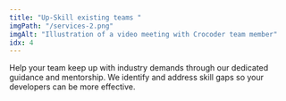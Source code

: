 ```yaml
---
title: "Up-Skill existing teams "
imgPath: "/services-2.png"
imgAlt: "Illustration of a video meeting with Crocoder team member"
idx: 4
---
```


Help your team keep up with industry demands through our dedicated guidance and mentorship. We identify and address skill gaps so your developers can be more effective.

